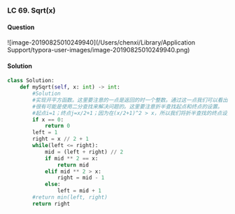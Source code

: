 ### LC 69. Sqrt(x)

#### Question

![image-20190825010249940](/Users/chenxi/Library/Application Support/typora-user-images/image-20190825010249940.png)



#### Solution

```python
class Solution:
    def mySqrt(self, x: int) -> int:
        #Solution
        #实现开平方函数。这里要注意的一点是返回的时一个整数。通过这一点我们可以看出，
        #很有可能是使用二分查找来解决问题的。这里要注意折半查找起点和终点的设置。
        #起点i=1；终点j=x/2+1；因为在(x/2+1)^2 > x，所以我们将折半查找的终点设为x/2+1。
        if x == 0:
            return 0
        left = 1
        right = x // 2 + 1
        while(left <= right):
            mid = (left + right) // 2
            if mid ** 2 == x:
                return mid
            elif mid ** 2 > x:
                right = mid - 1
            else:
                left = mid + 1
        #return min(left, right)
        return right
```

